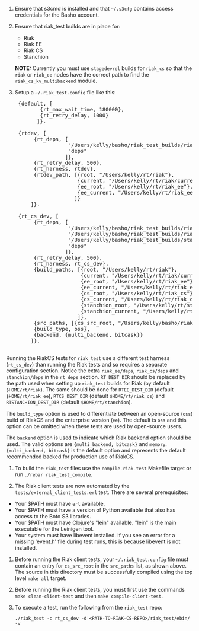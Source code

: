 1. Ensure that s3cmd is installed and that `~/.s3cfg` contains access
   credentials for the Basho account.
1. Ensure that riak_test builds are in place for:
    * Riak
    * Riak EE
    * Riak CS
    * Stanchion

    **NOTE:** Currently you must use `stagedevrel` builds for
      `riak_cs` so that the `riak` or `riak_ee` nodes have the correct
      path to find the `riak_cs_kv_multibackend` module.
1. Setup a `~/.riak_test.config` file like this:

    <pre>
    {default, [
           {rt_max_wait_time, 180000},
           {rt_retry_delay, 1000}
          ]}.

    {rtdev, [
         {rt_deps, [
                    "/Users/kelly/basho/riak_test_builds/riak/deps",
                    "deps"
                   ]},
         {rt_retry_delay, 500},
         {rt_harness, rtdev},
         {rtdev_path, [{root, "/Users/kelly/rt/riak"},
                       {current, "/Users/kelly/rt/riak/current"},
                       {ee_root, "/Users/kelly/rt/riak_ee"},
                       {ee_current, "/Users/kelly/rt/riak_ee/current"}
                      ]}
        ]}.

    {rt_cs_dev, [
         {rt_deps, [
                    "/Users/kelly/basho/riak_test_builds/riak/deps",
                    "/Users/kelly/basho/riak_test_builds/riak_cs/deps",
                    "/Users/kelly/basho/riak_test_builds/stanchion/deps",
                    "deps"
                   ]},
         {rt_retry_delay, 500},
         {rt_harness, rt_cs_dev},
         {build_paths, [{root, "/Users/kelly/rt/riak"},
                        {current, "/Users/kelly/rt/riak/current"},
                        {ee_root, "/Users/kelly/rt/riak_ee"},
                        {ee_current, "/Users/kelly/rt/riak_ee/current"},
                        {cs_root, "/Users/kelly/rt/riak_cs"},
                        {cs_current, "/Users/kelly/rt/riak_cs/current"},
                        {stanchion_root, "/Users/kelly/rt/stanchion"},
                        {stanchion_current, "/Users/kelly/rt/stanchion/current"}
                       ]},
         {src_paths, [{cs_src_root, "/Users/kelly/basho/riak_test_builds/riak_cs"}]},
         {build_type, oss},
         {backend, {multi_backend, bitcask}}
        ]}.
    </pre>

Running the RiakCS tests for `riak_test` use a different test harness
(`rt_cs_dev`) than running the Riak tests and so requires a separate
configuration section.  Notice the extra `riak_ee/deps`,
`riak_cs/deps` and `stanchion/deps` in the `rt_deps`
section. `RT_DEST_DIR` should be replaced by the path used when
setting up `riak_test` builds for Riak (by default
`$HOME/rt/riak`). The same should be done for `RTEE_DEST_DIR` (default
`$HOME/rt/riak_ee`), `RTCS_DEST_DIR` (default `$HOME/rt/riak_cs`) and
`RTSTANCHION_DEST_DIR` (default `$HOME/rt/stanchion`).

The `build_type` option is used to differentiate between an
open-source (`oss`) build of RiakCS and the enterprise version (`ee`).
The default is `oss` and this option can be omitted when these tests
are used by open-source users.

The `backend` option is used to indicate which Riak backend option
should be used. The valid options are `{multi_backend, bitcask}` and
`memory`. `{multi_backend, bitcask}` is the default option and
represents the default recommended backed for production use of
RiakCS.

1. To build the `riak_test` files use the `compile-riak-test` Makefile
target or run `./rebar riak_test_compile`.

1. The Riak client tests are now automated by the
`tests/external_client_tests.erl` test.  There are several
prerequisites:

* Your $PATH must have `erl` available.
* Your $PATH must have a version of Python available that also has
  access to the Boto S3 libraries.
* Your $PATH must have Clojure's "lein" available.  "lein" is the main
  executable for the Leinigen tool.
* Your system must have libevent installed. If you see an error for a 
  missing 'event.h' file during test runs, this is because libevent is
  not installed.

1. Before running the Riak client tests, your
`~/.riak_test.config` file must contain an entry for `cs_src_root` in
the `src_paths` list, as shown above.  The source in this directory
must be successfully compiled using the top level `make all` target.

1. Before running the Riak client tests, you must first use the
commands `make clean-client-test` and then `make compile-client-test`.

1. To execute a test, run the following from the `riak_test` repo:

    ```
    ./riak_test -c rt_cs_dev -d <PATH-TO-RIAK-CS-REPO>/riak_test/ebin/ -v
    ```

